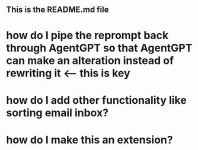 ## This is the README.md file 
 # how do I pipe the reprompt back through AgentGPT so that AgentGPT can make an alteration instead of rewriting it <-- this is key 
 # how do I add other functionality like sorting email inbox? 
 # how do I make this an extension? 
